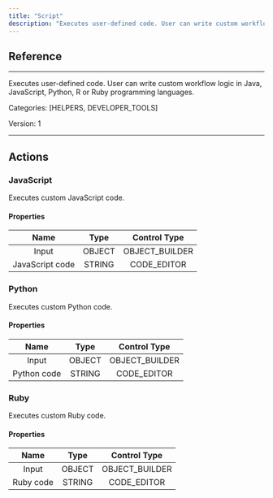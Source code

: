 ```yaml
---
title: "Script"
description: "Executes user-defined code. User can write custom workflow logic in Java, JavaScript, Python, R or Ruby programming languages."
---
```

## Reference
<hr />

Executes user-defined code. User can write custom workflow logic in Java, JavaScript, Python, R or Ruby programming languages.


Categories: [HELPERS, DEVELOPER_TOOLS]


Version: 1

<hr />






## Actions


### JavaScript
Executes custom JavaScript code.

#### Properties

|      Name      |     Type     |     Control Type     |
|:--------------:|:------------:|:--------------------:|
| Input | OBJECT | OBJECT_BUILDER  |
| JavaScript code | STRING | CODE_EDITOR  |




### Python
Executes custom Python code.

#### Properties

|      Name      |     Type     |     Control Type     |
|:--------------:|:------------:|:--------------------:|
| Input | OBJECT | OBJECT_BUILDER  |
| Python code | STRING | CODE_EDITOR  |




### Ruby
Executes custom Ruby code.

#### Properties

|      Name      |     Type     |     Control Type     |
|:--------------:|:------------:|:--------------------:|
| Input | OBJECT | OBJECT_BUILDER  |
| Ruby code | STRING | CODE_EDITOR  |




